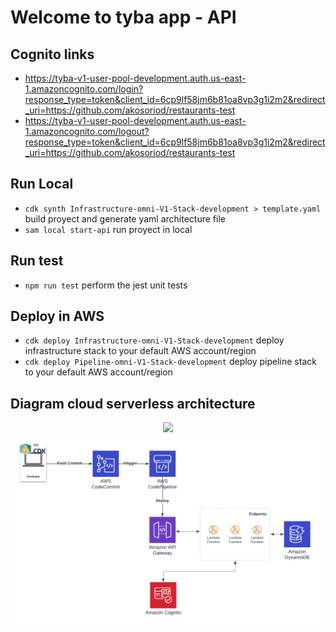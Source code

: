 # Welcome to tyba app - API

## Cognito links
* https://tyba-v1-user-pool-development.auth.us-east-1.amazoncognito.com/login?response_type=token&client_id=6cp9lf58jm6b81oa8vp3g1i2m2&redirect_uri=https://github.com/akosoriod/restaurants-test
* https://tyba-v1-user-pool-development.auth.us-east-1.amazoncognito.com/logout?response_type=token&client_id=6cp9lf58jm6b81oa8vp3g1i2m2&redirect_uri=https://github.com/akosoriod/restaurants-test

## Run Local

* `cdk synth Infrastructure-omni-V1-Stack-development > template.yaml`  build proyect and generate yaml architecture file
* `sam local start-api`   run proyect in local

## Run test
* `npm run test`    perform the jest unit tests

## Deploy in AWS
* `cdk deploy Infrastructure-omni-V1-Stack-development` deploy infrastructure stack to your default AWS account/region
* `cdk deploy Pipeline-omni-V1-Stack-development`       deploy pipeline stack to your default AWS account/region


## Diagram cloud serverless architecture
<p align="center"><img src="<p align="center"><img src="https://raw.githubusercontent.com/akosoriod/restaurants-test/main/docs/AWS_diagram.png"></p>

